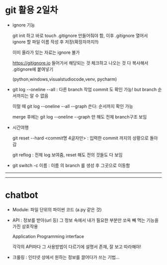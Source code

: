 # git 활용 2일차

- ignore 기능

  git init 하고 바로 touch .gitignore 만들어줘야 함, 이후 .gitignore 열어서 ignore 할 파일 이름 작성 후 저장(확장자까지!!)

  이미 올라가 있는 자료는 ignore 불가

  https://gitignore.io 들어가서 해당되는 것 체크하고 나오는 것 다 복사해서 .gitignore에 붙여넣기

  (python,windows,visualstudiocode,venv, pycharm)

- git log --oneline --all : 다른 branch 작업 commit 도 확인 가능! but branch 순서까지는 알 수 없음

  이럴 때 git log --oneline --all --graph 쓴다: 순서까지 확인 가능

  merge 후에는 git log --oneline --graph 만 해도 전체  branch구조 보임

- 시간여행

  git reset --hard <commit명 4글자만> : 입력한 commit 까지의 상황으로 돌아감

  git reflog : 전체 log 보여줌, reset 해도 전의 것들도 다 보임

- git switch -c 이름 : 이름 의 branch 를 생성 후 그곳으로 이동함

---

---

# chatbot

- Module: 파일 단위의 파이썬 코드 (a.py 같은 것)

- API : 정보를 받아(url 등) 그 정보 속에서 내가 필요한 부분만 쏘옥 빼 먹는 기능을 가진 상호작용

  Application Programming interface

  각각의 API마다 그 사용방법이 다르기에 설명서 존재, 잘 보고 따라해야!

- 크롤링 : 인터넷 상에서 원하는 정보를 끌어다가 쓰는 기법...